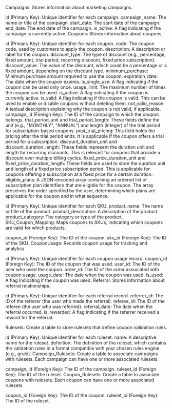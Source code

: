 Campaigns: Stores information about marketing campaigns.

id (Primary Key): Unique identifier for each campaign.
campaign_name: The name or title of the campaign.
start_date: The start date of the campaign.
end_date: The end date of the campaign.
is_active: A flag indicating if the campaign is currently active.
Coupons: Stores information about coupons.

id (Primary Key): Unique identifier for each coupon.
code: The coupon code, used by customers to apply the coupon.
description: A description or label for the coupon.
discount_type: The type of discount (e.g., percentage, fixed amount, trial period, recurring discount, fixed price subscription).
discount_value: The value of the discount, which could be a percentage or a fixed amount, depending on the discount type.
minimum_purchase: Minimum purchase amount required to use the coupon.
expiration_date: The date when the coupon expires.
is_single_use: A flag indicating if the coupon can be used only once.
usage_limit: The maximum number of times the coupon can be used.
is_active: A flag indicating if the coupon is currently active.
is_valid: A flag indicating if the coupon is valid. This can be used to enable or disable coupons without deleting them.
not_valid_reason: A textual description explaining why the coupon is not valid, if applicable.
campaign_id (Foreign Key): The ID of the campaign to which the coupon belongs.
trial_period_unit and trial_period_length: These fields define the unit (e.g., "MONTHLY", "ANNUAL") and length (integer) of the trial period for subscription-based coupons.
post_trial_pricing: This field holds the pricing after the trial period ends. It is applicable if the coupon offers a trial period for a subscription.
discount_duration_unit and discount_duration_length: These fields represent the duration unit and length for recurring discounts. This is relevant for coupons that provide a discount over multiple billing cycles.
fixed_price_duration_unit and fixed_price_duration_length: These fields are used to store the duration unit and length of a fixed price subscription period. This is applicable for coupons offering a subscription at a fixed price for a certain duration.
eligible_plans: A JSON-encoded array containing an ordered list of subscription plan identifiers that are eligible for the coupon. The array preserves the order specified by the user, determining which plans are applicable for the coupon and in what sequence.

id (Primary Key): Unique identifier for each SKU.
product_name: The name or title of the product.
product_description: A description of the product.
product_category: The category or type of the product.
SKU_Coupon_Mapping: Maps coupons to SKUs, indicating which coupons are valid for which products.

coupon_id (Foreign Key): The ID of the coupon.
sku_id (Foreign Key): The ID of the SKU.
CouponUsage: Records coupon usage for tracking and analytics.

id (Primary Key): Unique identifier for each coupon usage record.
coupon_id (Foreign Key): The ID of the coupon that was used.
user_id: The ID of the user who used the coupon.
order_id: The ID of the order associated with coupon usage.
usage_date: The date when the coupon was used.
is_used: A flag indicating if the coupon was used.
Referral: Stores information about referral relationships.

id (Primary Key): Unique identifier for each referral record.
referrer_id: The ID of the referrer (the user who made the referral).
referee_id: The ID of the referee (the user who was referred).
referral_date: The date when the referral occurred.
is_rewarded: A flag indicating if the referrer received a reward for the referral.


Rulesets: Create a table to store rulesets that define coupon validation rules.

id (Primary Key): Unique identifier for each ruleset.
name: A descriptive name for the ruleset.
definition: The definition of the ruleset, which contains the validation rules in a format compatible with your chosen rules engine (e.g., grule).
Campaign_Rulesets: Create a table to associate campaigns with rulesets. Each campaign can have one or more associated rulesets.

campaign_id (Foreign Key): The ID of the campaign.
ruleset_id (Foreign Key): The ID of the ruleset.
Coupon_Rulesets: Create a table to associate coupons with rulesets. Each coupon can have one or more associated rulesets.

coupon_id (Foreign Key): The ID of the coupon.
ruleset_id (Foreign Key): The ID of the ruleset.